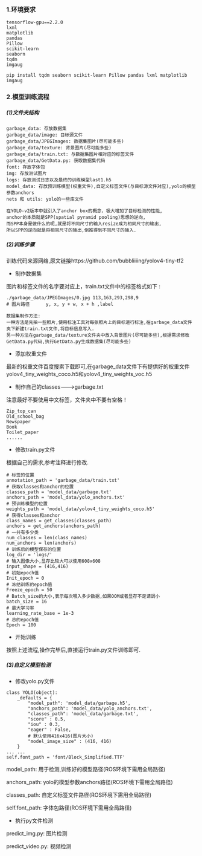 ### 1.环境要求

```
tensorflow-gpu==2.2.0
lxml
matplotlib 
pandas 
Pillow
scikit-learn
seaborn
tqdm
imgaug

pip install tqdm seaborn scikit-learn Pillow pandas lxml matplotlib imgaug
```

### 2.模型训练流程

##### (1)文件夹结构

```文件夹结构
garbage_data: 存放数据集
garbage_data/image: 目标源文件
garbage_data/JPEGImages: 数据集图片(尽可能多些)
garbage_data/texture: 背景图片(尽可能多些)
garbage_data/train.txt: 与数据集图片相对应的标签文件
garbage_data/GetData.py: 获取数据集代码
font: 存放字体包
img: 存放测试图片
logs: 存放测试日志以及最终的训练模型last1.h5
model_data: 存放预训练模型(权重文件),自定义标签文件(与目标源文件对应),yolo的模型参数anchors
nets 和 utils: yolo的一些库文件
```

```anchor简介
在YOLO-v2版本中就引入了anchor box的概念，极大增加了目标检测的性能,
anchor的本质就是SPP(spatial pyramid pooling)思想的逆向,
而SPP本身是做什么的呢,就是将不同尺寸的输入resize成为相同尺寸的输出,
所以SPP的逆向就是将相同尺寸的输出,倒推得到不同尺寸的输入.
```

##### (2)训练步骤

训练代码来源网络,原文链接https://github.com/bubbliiiing/yolov4-tiny-tf2

- 制作数据集


图片和标签文件的名字要对应上，train.txt文件中的标签格式如下 :   

```
./garbage_data/JPEGImages/0.jpg 113,163,293,298,9
# 图片路径      y, x, y + w, x + h ,label
```

```数据集制作方法
数据集制作方法:
一种方法是先拍一些照片,使用标注工具对每张照片上的目标进行标注,在garbage_data文件夹下新建train.txt文件,将目标信息写入.
另一种方法在garbage_data/texture文件夹中放入背景图片(尽可能多些),根据需求修改GetData.py代码,执行GetData.py生成数据集(尽可能多些)
```
- 添加权重文件

最新的权重文件百度搜索下载即可,在garbage_data文件下有提供好的权重文件yolov4_tiny_weights_coco.h5和yolov4_tiny_weights_voc.h5

- 制作自己的classes--->garbage.txt

注意最好不要使用中文标签，文件夹中不要有空格！

```
Zip_top_can
Old_school_bag
Newspaper
Book
Toilet_paper
......
```

- 修改train.py文件

根据自己的需求,参考注释进行修改.

```
# 标签的位置
annotation_path = 'garbage_data/train.txt'
# 获取classes和anchor的位置
classes_path = 'model_data/garbage.txt'
anchors_path = 'model_data/yolo_anchors.txt'
# 预训练模型的位置
weights_path = 'model_data/yolov4_tiny_weights_coco.h5'
# 获得classes和anchor
class_names = get_classes(classes_path)
anchors = get_anchors(anchors_path)
# 一共有多少类
num_classes = len(class_names)
num_anchors = len(anchors)
# 训练后的模型保存的位置
log_dir = 'logs/'
# 输入图像大小,显存比较大可以使用608x608
input_shape = (416,416)
# 初始epoch值
Init_epoch = 0
# 冻结训练的epoch值
Freeze_epoch = 50
# Batch_size的大小,表示每次喂入多少数据,如果OOM或者显存不足请调小
batch_size = 16
# 最大学习率
learning_rate_base = 1e-3
# 总的epoch值
Epoch = 100
```

- 开始训练

按照上述流程,操作完毕后,直接运行train.py文件训练即可.

##### (3)自定义模型检测

- 修改yolo.py文件

```
class YOLO(object):
    _defaults = {
        "model_path": 'model_data/garbage.h5',
        "anchors_path": 'model_data/yolo_anchors.txt',
        "classes_path": 'model_data/garbage.txt',
        "score" : 0.5,
        "iou" : 0.3,
        "eager" : False,
        # 默认使用416x416(图片大小)
        "model_image_size" : (416, 416)
    }
... ...
self.font_path = 'font/Block_Simplified.TTF'
```

model_path: 用于检测,训练好的模型路径(ROS环境下需用全局路径)

anchors_path: yolo的模型参数anchors路径(ROS环境下需用全局路径)

classes_path: 自定义标签文件路径(ROS环境下需用全局路径)

self.font_path: 字体包路径(ROS环境下需用全局路径)

- 执行py文件检测

predict_img.py: 图片检测

predict_video.py: 视频检测

### 